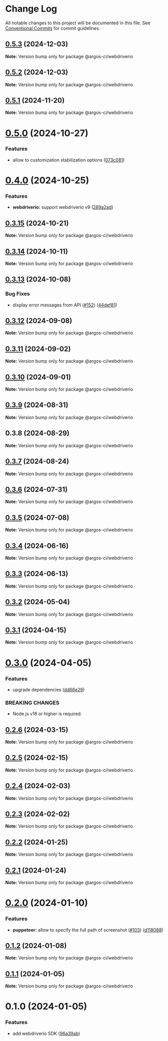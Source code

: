 # Change Log

All notable changes to this project will be documented in this file.
See [Conventional Commits](https://conventionalcommits.org) for commit guidelines.

## [0.5.3](https://github.com/argos-ci/argos-javascript/compare/@argos-ci/webdriverio@0.5.2...@argos-ci/webdriverio@0.5.3) (2024-12-03)

**Note:** Version bump only for package @argos-ci/webdriverio





## [0.5.2](https://github.com/argos-ci/argos-javascript/compare/@argos-ci/webdriverio@0.5.1...@argos-ci/webdriverio@0.5.2) (2024-12-03)

**Note:** Version bump only for package @argos-ci/webdriverio





## [0.5.1](https://github.com/argos-ci/argos-javascript/compare/@argos-ci/webdriverio@0.5.0...@argos-ci/webdriverio@0.5.1) (2024-11-20)

**Note:** Version bump only for package @argos-ci/webdriverio





# [0.5.0](https://github.com/argos-ci/argos-javascript/compare/@argos-ci/webdriverio@0.4.0...@argos-ci/webdriverio@0.5.0) (2024-10-27)


### Features

* allow to customization stabilization options ([073c081](https://github.com/argos-ci/argos-javascript/commit/073c081228c6ef8f4bfed84a1caee6b44e6ae642))





# [0.4.0](https://github.com/argos-ci/argos-javascript/compare/@argos-ci/webdriverio@0.3.15...@argos-ci/webdriverio@0.4.0) (2024-10-25)


### Features

* **webdriverio:** support webdriverio v9 ([289a2ad](https://github.com/argos-ci/argos-javascript/commit/289a2ad206dde253c88f6fb8c9a1281cbbf68a5f))





## [0.3.15](https://github.com/argos-ci/argos-javascript/compare/@argos-ci/webdriverio@0.3.14...@argos-ci/webdriverio@0.3.15) (2024-10-21)

**Note:** Version bump only for package @argos-ci/webdriverio





## [0.3.14](https://github.com/argos-ci/argos-javascript/compare/@argos-ci/webdriverio@0.3.13...@argos-ci/webdriverio@0.3.14) (2024-10-11)

**Note:** Version bump only for package @argos-ci/webdriverio





## [0.3.13](https://github.com/argos-ci/argos-javascript/compare/@argos-ci/webdriverio@0.3.12...@argos-ci/webdriverio@0.3.13) (2024-10-08)


### Bug Fixes

* display error messages from API ([#152](https://github.com/argos-ci/argos-javascript/issues/152)) ([44def81](https://github.com/argos-ci/argos-javascript/commit/44def8170d62553695724448fb0a2748c0b77b6d))





## [0.3.12](https://github.com/argos-ci/argos-javascript/compare/@argos-ci/webdriverio@0.3.11...@argos-ci/webdriverio@0.3.12) (2024-09-08)

**Note:** Version bump only for package @argos-ci/webdriverio





## [0.3.11](https://github.com/argos-ci/argos-javascript/compare/@argos-ci/webdriverio@0.3.10...@argos-ci/webdriverio@0.3.11) (2024-09-02)

**Note:** Version bump only for package @argos-ci/webdriverio





## [0.3.10](https://github.com/argos-ci/argos-javascript/compare/@argos-ci/webdriverio@0.3.9...@argos-ci/webdriverio@0.3.10) (2024-09-01)

**Note:** Version bump only for package @argos-ci/webdriverio





## [0.3.9](https://github.com/argos-ci/argos-javascript/compare/@argos-ci/webdriverio@0.3.8...@argos-ci/webdriverio@0.3.9) (2024-08-31)

**Note:** Version bump only for package @argos-ci/webdriverio





## 0.3.8 (2024-08-29)

**Note:** Version bump only for package @argos-ci/webdriverio





## [0.3.7](https://github.com/argos-ci/argos-javascript/compare/@argos-ci/webdriverio@0.3.6...@argos-ci/webdriverio@0.3.7) (2024-08-24)

**Note:** Version bump only for package @argos-ci/webdriverio





## [0.3.6](https://github.com/argos-ci/argos-javascript/compare/@argos-ci/webdriverio@0.3.5...@argos-ci/webdriverio@0.3.6) (2024-07-31)

**Note:** Version bump only for package @argos-ci/webdriverio





## [0.3.5](https://github.com/argos-ci/argos-javascript/compare/@argos-ci/webdriverio@0.3.4...@argos-ci/webdriverio@0.3.5) (2024-07-08)

**Note:** Version bump only for package @argos-ci/webdriverio





## [0.3.4](https://github.com/argos-ci/argos-javascript/compare/@argos-ci/webdriverio@0.3.3...@argos-ci/webdriverio@0.3.4) (2024-06-16)

**Note:** Version bump only for package @argos-ci/webdriverio





## [0.3.3](https://github.com/argos-ci/argos-javascript/compare/@argos-ci/webdriverio@0.3.2...@argos-ci/webdriverio@0.3.3) (2024-06-13)

**Note:** Version bump only for package @argos-ci/webdriverio





## [0.3.2](https://github.com/argos-ci/argos-javascript/compare/@argos-ci/webdriverio@0.3.1...@argos-ci/webdriverio@0.3.2) (2024-05-04)

**Note:** Version bump only for package @argos-ci/webdriverio





## [0.3.1](https://github.com/argos-ci/argos-javascript/compare/@argos-ci/webdriverio@0.3.0...@argos-ci/webdriverio@0.3.1) (2024-04-15)

**Note:** Version bump only for package @argos-ci/webdriverio





# [0.3.0](https://github.com/argos-ci/argos-javascript/compare/@argos-ci/webdriverio@0.2.6...@argos-ci/webdriverio@0.3.0) (2024-04-05)


### Features

* upgrade dependencies ([dd66e29](https://github.com/argos-ci/argos-javascript/commit/dd66e29986fab384557e9be74ee5c8e8aad72d82))


### BREAKING CHANGES

* Node.js v18 or higher is required.





## [0.2.6](https://github.com/argos-ci/argos-javascript/compare/@argos-ci/webdriverio@0.2.5...@argos-ci/webdriverio@0.2.6) (2024-03-15)

**Note:** Version bump only for package @argos-ci/webdriverio





## [0.2.5](https://github.com/argos-ci/argos-javascript/compare/@argos-ci/webdriverio@0.2.4...@argos-ci/webdriverio@0.2.5) (2024-02-15)

**Note:** Version bump only for package @argos-ci/webdriverio





## [0.2.4](https://github.com/argos-ci/argos-javascript/compare/@argos-ci/webdriverio@0.2.3...@argos-ci/webdriverio@0.2.4) (2024-02-03)

**Note:** Version bump only for package @argos-ci/webdriverio





## [0.2.3](https://github.com/argos-ci/argos-javascript/compare/@argos-ci/webdriverio@0.2.2...@argos-ci/webdriverio@0.2.3) (2024-02-02)

**Note:** Version bump only for package @argos-ci/webdriverio





## [0.2.2](https://github.com/argos-ci/argos-javascript/compare/@argos-ci/webdriverio@0.2.1...@argos-ci/webdriverio@0.2.2) (2024-01-25)

**Note:** Version bump only for package @argos-ci/webdriverio





## [0.2.1](https://github.com/argos-ci/argos-javascript/compare/@argos-ci/webdriverio@0.2.0...@argos-ci/webdriverio@0.2.1) (2024-01-24)

**Note:** Version bump only for package @argos-ci/webdriverio





# [0.2.0](https://github.com/argos-ci/argos-javascript/compare/@argos-ci/webdriverio@0.1.2...@argos-ci/webdriverio@0.2.0) (2024-01-10)


### Features

* **puppeteer:** allow to specify the full path of screenshot ([#103](https://github.com/argos-ci/argos-javascript/issues/103)) ([d118088](https://github.com/argos-ci/argos-javascript/commit/d118088fa7284be516b3f9871036e108ed175801))





## [0.1.2](https://github.com/argos-ci/argos-javascript/compare/@argos-ci/webdriverio@0.1.1...@argos-ci/webdriverio@0.1.2) (2024-01-08)

**Note:** Version bump only for package @argos-ci/webdriverio





## [0.1.1](https://github.com/argos-ci/argos-javascript/compare/@argos-ci/webdriverio@0.1.0...@argos-ci/webdriverio@0.1.1) (2024-01-05)

**Note:** Version bump only for package @argos-ci/webdriverio





# 0.1.0 (2024-01-05)


### Features

* add webdriverio SDK ([96a39ab](https://github.com/argos-ci/argos-javascript/commit/96a39abcba78b02795ccf3785e4aa447e118a0d0))
